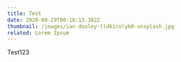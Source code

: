 ```yaml
---
title: Test
date: 2020-09-29T00:18:13.382Z
thumbnail: /images/ian-dooley-tld6icolyb0-unsplash.jpg
related: Lorem Ipsum
---
```

Test123